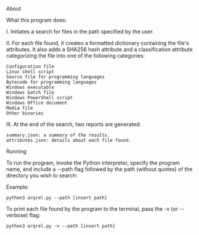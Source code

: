 About

What this program does:

I. Initiates a search for files in the path specified by the user.

II. For each file found, it creates a formatted dictionary containing the file's attributes. It also adds a SHA256 hash attribute and a classification attribute categorizing the file into one of the following categories:

    Configuration file
    Linux shell script
    Source file for programming languages
    Bytecode for programming languages
    Windows executable
    Windows batch file
    Windows PowerShell script
    Windows Office document
    Media file
    Other binaries

III. At the end of the search, two reports are generated:

    summary.json: a summary of the results.
    attributes.json: details about each file found.

Running

To run the program, invoke the Python interpreter, specify the program name, and include a --path flag followed by the path (without quotes) of the directory you wish to search:

Example:

    python3 arqrel.py --path [insert path]

To print each file found by the program to the terminal, pass the -v (or --verbose) flag:

    python3 arqrel.py -v --path [insert path]
